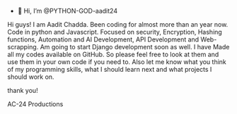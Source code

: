 - 👋 Hi, I’m @PYTHON-GOD-aadit24

Hi guys! I am Aadit Chadda. Been coding for almost more than an year now. Code in python and Javascript. Focused on security, Encryption, Hashing functions,
Automation and AI Development, API Development and Web-scrapping.
Am going to start Django development soon as well.
I have Made all my codes available on GitHub. So please feel free to look at them and use them in your own code if you need to.
Also let me know what you think of my programming skills, what I should learn next and what projects I should work on.
<!---
PYTHON-GOD-aadit24/PYTHON-GOD-aadit24 is a ✨ special ✨ repository because its `README.md` (this file) appears on your GitHub profile.
You can click the Preview link to take a look at your changes.
--->
thank you!

AC-24 Productions
